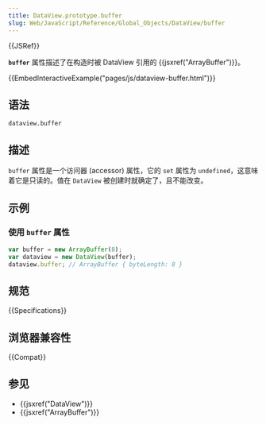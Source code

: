 ```yaml
---
title: DataView.prototype.buffer
slug: Web/JavaScript/Reference/Global_Objects/DataView/buffer
---
```


{{JSRef}}

**`buffer`** 属性描述了在构造时被 DataView 引用的 {{jsxref("ArrayBuffer")}}。

{{EmbedInteractiveExample("pages/js/dataview-buffer.html")}}

## 语法

```plain
dataview.buffer
```

## 描述

`buffer` 属性是一个访问器 (accessor) 属性，它的 `set` 属性为 `undefined`，这意味着它是只读的。值在 `DataView` 被创建时就确定了，且不能改变。

## 示例

### 使用 `buffer` 属性

```js
var buffer = new ArrayBuffer(8);
var dataview = new DataView(buffer);
dataview.buffer; // ArrayBuffer { byteLength: 8 }
```

## 规范

{{Specifications}}

## 浏览器兼容性

{{Compat}}

## 参见

- {{jsxref("DataView")}}
- {{jsxref("ArrayBuffer")}}
